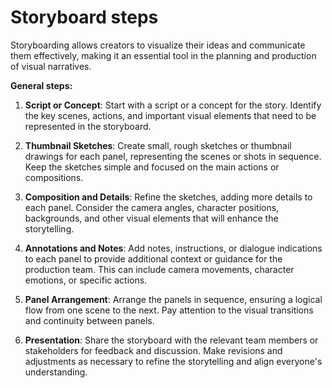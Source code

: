 # Storyboard steps

Storyboarding allows creators to visualize their ideas and communicate them effectively, making it an essential tool in the planning and production of visual narratives.

**General steps:**

1. **Script or Concept**: Start with a script or a concept for the story. Identify the key scenes, actions, and important visual elements that need to be represented in the storyboard.

2. **Thumbnail Sketches**: Create small, rough sketches or thumbnail drawings for each panel, representing the scenes or shots in sequence. Keep the sketches simple and focused on the main actions or compositions.

3. **Composition and Details**: Refine the sketches, adding more details to each panel. Consider the camera angles, character positions, backgrounds, and other visual elements that will enhance the storytelling.

4. **Annotations and Notes**: Add notes, instructions, or dialogue indications to each panel to provide additional context or guidance for the production team. This can include camera movements, character emotions, or specific actions.

5. **Panel Arrangement**: Arrange the panels in sequence, ensuring a logical flow from one scene to the next. Pay attention to the visual transitions and continuity between panels.

6. **Presentation**: Share the storyboard with the relevant team members or stakeholders for feedback and discussion. Make revisions and adjustments as necessary to refine the storytelling and align everyone's understanding.
